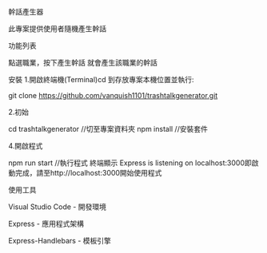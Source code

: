 幹話產生器

此專案提供使用者隨機產生幹話

功能列表

點選職業，按下產生幹話
就會產生該職業的幹話

安裝 1.開啟終端機(Terminal)cd 到存放專案本機位置並執行:

git clone https://github.com/vanquish1101/trashtalkgenerator.git

2.初始

cd trashtalkgenerator //切至專案資料夾 npm install //安裝套件

4.開啟程式

npm run start //執行程式 終端顯示 Express is listening on localhost:3000即啟動完成，請至http://localhost:3000開始使用程式

使用工具

Visual Studio Code - 開發環境

Express - 應用程式架構

Express-Handlebars - 模板引擎
